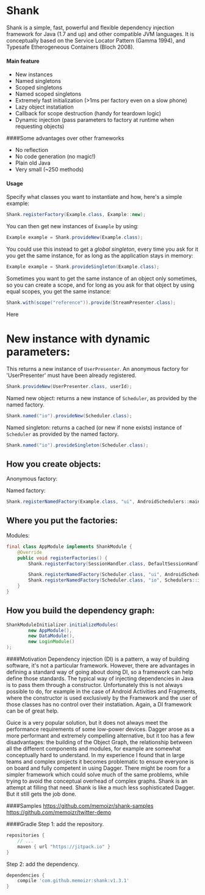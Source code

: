 # Shank
Shank is a simple, fast, powerful and flexible dependency injection framework for Java (1.7 and up) and other compatible JVM languages. It is conceptually based on the Service Locator Pattern (Gamma 1994), and Typesafe Etherogeneous Containers (Bloch 2008). 

#### Main feature
- New instances
- Named singletons
- Scoped singletons
- Named scoped singletons
- Extremely fast initialization (>1ms per factory even on a slow phone) 
- Lazy object instatiation
- Callback for scope destruction (handy for teardown logic)
- Dynamic injection (pass parameters to factory at runtime when requesting objects)

####Some advantages over other frameworks
- No reflection
- No code generation (no magic!)
- Plain old Java
- Very small (\~250 methods)

#### Usage

Specify what classes you want to instantiate and how, here's a simple example:
```java
Shank.registerFactory(Example.class, Example::new);
```

You can then get new instances of `Example` by using:
```java
Example example = Shank.provideNew(Example.class);
```

You could use this instead to get a *global singleton*, every time you ask for it you get the same instance, for as long as the application stays in memory:
```java
Example example = Shank.provideSingleton(Example.class);
```


Sometimes you want to get the same instance of an object only sometimes, so you can create a scope, and for long as you ask for that object by using equal scopes, you get the same instance:
```java
Shank.with(scope("reference")).provide(StreamPresenter.class);
```

Here 

# New instance with dynamic parameters: 
This returns a new instance of `UserPresenter`. An anonymous factory for 'UserPresenter' must have been already registered.
```java
Shank.provideNew(UserPresenter.class, userId);
```


Named new object:
returns a new instance of `Scheduler`, as provided by the named factory.
```java
Shank.named("io").provideNew(Scheduler.class);
```

Named singleton:
returns a cached (or new if none exists) instance of `Scheduler` as provided by the named factory.
```java
Shank.named("io").provideSingleton(Scheduler.class);
```


## How you create objects:

Anonymous factory:

Named factory:
```java
Shank.registerNamedFactory(Example.class, "ui", AndroidSchedulers::mainThread);
```

## Where you put the factories:
Modules:
```java
final class AppModule implements ShankModule {
    @Override
    public void registerFactories() {
        Shank.registerFactory(SessionHandler.class, DefaultSessionHandler::new);

        Shank.registerNamedFactory(Scheduler.class, "ui", AndroidSchedulers::mainThread);
        Shank.registerNamedFactory(Scheduler.class, "io", Schedulers::io);
    }
}
```

## How you build the dependency graph:
```java
ShankModuleInitializer.initializeModules(
        new AppModule(),
        new DataModule(),
        new LoginModule()
);
```



####Motivation
Dependency injection (DI) is a pattern, a way of building software, it's not a particular framework. However, there are advantages in defining a standard way of going about doing DI, so a framework can help define those standards. The typical way of injecting dependencies in Java is to pass them through a constructor. Unfortunately this is not always possible to do, for example in the case of Android Activities and Fragments, where the constructor is used exclusively by the Framework and the user of those classes has no control over their instatiation. Again, a DI framework can be of great help.

Guice is a very popular solution, but it does not always meet the performance requirements of some low-power devices. Dagger arose as a more performant and extremely compelling alternative, but it too has a few disadvantages: the building of the Object Graph, the relationship between all the different components and modules, for example are somewhat conceptually hard to understand. In my experience I found that in large teams and complex projects it becomes problematic to ensure everyone is on board and fully competent in using Dagger. There might be room for a simpler framework which could solve much of the same problems, while trying to avoid the conceptual overhead of complex graphs. Shank is an attempt at filling that need. Shank is like a much less sophisticated Dagger. But it still gets the job done.

####Samples
https://github.com/memoizr/shank-samples
https://github.com/memoizr/twitter-demo

####Gradle
Step 1: add the repository.
```groovy
repositories {
    // ...
    maven { url "https://jitpack.io" }
}
```
Step 2: add the dependency.
```groovy
dependencies {
    compile 'com.github.memoizr:shank:v1.3.1'
}
```
